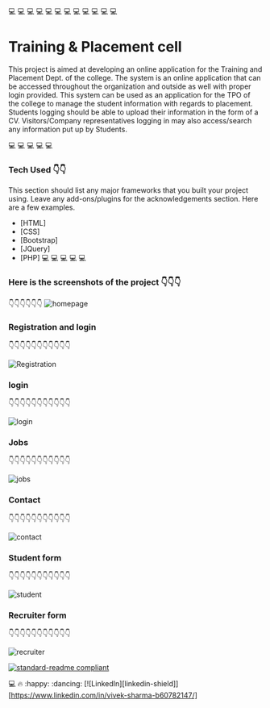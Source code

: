  :computer:	 :computer:	:computer:	 :computer:	:computer:	:computer:
 :computer:  :computer: :computer:  :computer: :computer: :computer:
# Training & Placement cell
<p align="center">

This project is aimed at developing an online application for the Training and Placement Dept. of the college. The system is an online application that can be accessed throughout the organization and outside as well with proper login provided. This system can be used as an application for the TPO of the college to manage the student information with regards to placement. Students logging should be able to upload their information in the form of a CV. Visitors/Company representatives logging in may also access/search any information put up by Students.
</p>

 :computer:	 :computer:	:computer:	 :computer:	:computer:	
### Tech Used :point_down::point_down:
This section should list any major frameworks that you built your project using. Leave any add-ons/plugins for the acknowledgements section. Here are a few examples.
* [HTML]
* [CSS]
* [Bootstrap]
* [JQuery]
* [PHP]
 :computer:	 :computer:	:computer:	 :computer:	:computer:	

### Here is the screenshots of the project :point_down::point_down::point_down:
:point_down::point_down::point_down::point_down::point_down::point_down:
![homepage](https://github.com/vvksharrma/PlacementCell/blob/main/hometnp.png)

### Registration and login
:point_down::point_down::point_down::point_down::point_down::point_down::point_down::point_down::point_down::point_down::point_down:

![Registration](https://github.com/vvksharrma/PlacementCell/blob/main/registertnp.png)

### login 
:point_down::point_down::point_down::point_down::point_down::point_down::point_down::point_down::point_down::point_down::point_down:

![login](https://github.com/vvksharrma/PlacementCell/blob/main/login.png)

### Jobs
:point_down::point_down::point_down::point_down::point_down::point_down::point_down::point_down::point_down::point_down::point_down:

![jobs](https://github.com/vvksharrma/PlacementCell/blob/main/jobs.png)

### Contact
:point_down::point_down::point_down::point_down::point_down::point_down::point_down::point_down::point_down::point_down::point_down:

![contact](https://github.com/vvksharrma/PlacementCell/blob/main/contacttnp.png)

### Student form
:point_down::point_down::point_down::point_down::point_down::point_down::point_down::point_down::point_down::point_down::point_down:

![student](https://github.com/vvksharrma/PlacementCell/blob/main/studentinfo.png)

### Recruiter form
:point_down::point_down::point_down::point_down::point_down::point_down::point_down::point_down::point_down::point_down::point_down:

![recruiter](https://github.com/vvksharrma/PlacementCell/blob/main/recruiterinfo.png)

[![standard-readme compliant](https://img.shields.io/badge/readme%20style-standard-brightgreen.svg?style=flat-square)](https://github.com/RichardLitt/standard-readme)

:computer: :fire: :happy: :dancing:
[![LinkedIn][linkedin-shield]][https://www.linkedin.com/in/vivek-sharma-b60782147/]
